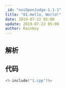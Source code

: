 ```yaml
---
_id: "noiOpenJudge-1.1-1"
title: "01.Hello, World!"
date: 2019-07-22 05:00
update: 2019-07-22 05:00
author: Rainboy
---
```


## 解析

## 代码

```c
<%-include("1.cpp")%>
```

